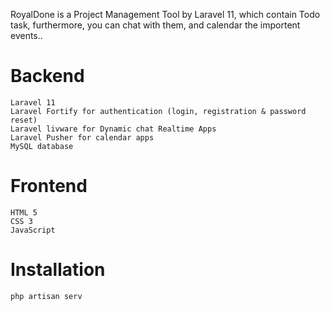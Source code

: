 RoyalDone is a Project Management Tool by Laravel 11, which contain Todo task, furthermore, you can chat with them, and calendar the importent events..

# Backend
    Laravel 11
    Laravel Fortify for authentication (login, registration & password reset)
    Laravel livware for Dynamic chat Realtime Apps 
    Laravel Pusher for calendar apps
    MySQL database

# Frontend
    HTML 5
    CSS 3
    JavaScript

# Installation
    php artisan serv
